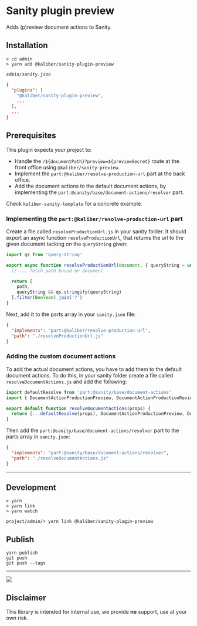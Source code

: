 # Sanity plugin preview
Adds (p)review document actions to Sanity.

## Installation

```
> cd admin
> yarn add @kaliber/sanity-plugin-preview
```

_`admin/sanity.json`_

```json
{
  "plugins": [
    "@kaliber/sanity-plugin-preview",
    ...
  ],
  ...
}
```

## Prerequisites
This plugin expects your project to:

- Handle the `/${documentPath}?preview=${previewSecret}` route at the front office using `@kaliber/sanity-preview`.
- Implement the `part:@kaliber/resolve-production-url` part at the back office.
- Add the document actions to the default document actions, by implementing the `part:@sanity/base/document-actions/resolver` part.

Check `kaliber-sanity-template` for a concrete example.

### Implementing the `part:@kaliber/resolve-production-url` part

Create a file called `resolveProductionUrl.js` in your sanity folder. It should export an async function `resolveProductionUrl`, that returns the url to the given document tacking on the `queryString` given:

```js
import qs from 'query-string' 

export async function resolveProductionUrl(document, { queryString = undefined } = {}) {
  // ... fetch path based on document

  return [
    path,
    queryString && qs.stringify(queryString)
  ].filter(Boolean).join('?')
}
```

Next, add it to the parts array in your `sanity.json` file: 

```json
{
  "implements": "part:@kaliber/resolve-production-url",
  "path": "./resolveProductionUrl.js"
}
```

### Adding the custom document actions

To add the actual document actions, you have to add them to the default document actions. To do this, in your sanity folder create a file called `resolveDocumentActions.js` and add the following:

```js
import defaultResolve from 'part:@sanity/base/document-actions'
import { DocumentActionProductionPreview, DocumentActionProductionReview } from '@kaliber/sanity-plugin-preview'

export default function resolveDocumentActions(props) {
  return [...defaultResolve(props), DocumentActionProductionPreview, DocumentActionProductionReview]
}
```

Then add the `part:@sanity/base/document-actions/resolver` part to the parts array in `sanity.json`:

```json
{
  "implements": "part:@sanity/base/document-actions/resolver",
  "path": "./resolveDocumentActions.js"
}
```

---

## Development

```
> yarn
> yarn link
> yarn watch
```

```
project/admin/> yarn link @kaliber/sanity-plugin-preview
```

## Publish

```
yarn publish
git push
git push --tags
```

---

![](https://media.giphy.com/media/3oriOfWPE8r5YeK3lK/giphy.gif)

## Disclaimer
This library is intended for internal use, we provide __no__ support, use at your own risk.